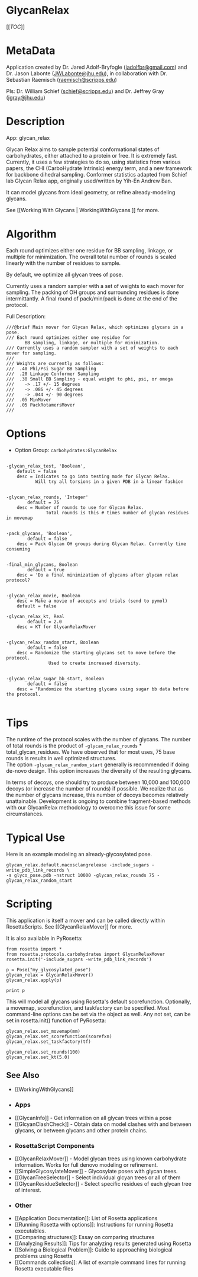 GlycanRelax
===========

[[_TOC_]]

MetaData
========

Application created by Dr. Jared Adolf-Bryfogle (jadolfbr@gmail.com) and Dr. Jason Labonte (JWLabonte@jhu.edu), in collaboration with Dr. Sebastian Raemisch (raemisch@scripps.edu)

PIs: Dr. William Schief (schief@scripps.edu) and Dr. Jeffrey Gray (jgray@jhu.edu)


Description
===========

App: glycan_relax


Glycan Relax aims to sample potential conformational states of carbohydrates, either attached to a protein or free.  It is extremely fast.  Currently, it uses a few strategies to do so, using statistics from various papers, the CHI (CarboHydrate Intrinsic) energy term, and a new framework for backbone dihedral sampling. Conformer statistics adapted from Schief lab Glycan Relax app, originally used/written by Yih-En Andrew Ban.

It can model glycans from ideal geometry, or refine already-modeling glycans.

See [[Working With Glycans | WorkingWithGlycans ]] for more.

<!--- BEGIN_INTERNAL -->

Algorithm
=======

Each round optimizes either one residue for BB sampling, linkage, or multiple for minimization. The overall total number of rounds is scaled linearly with the number of residues to sample.

By default, we optimize all glycan trees of pose. 

Currently uses a random sampler with a set of weights to each mover for sampling.  The packing of OH groups and surrounding residues is done intermittantly.  A final round of pack/min/pack is done at the end of the protocol. 

Full Description:
```
///@brief Main mover for Glycan Relax, which optimizes glycans in a pose.
/// Each round optimizes either one residue for 
       BB sampling, linkage, or multiple for minimization.
/// Currently uses a random sampler with a set of weights to each mover for sampling.
///
/// Weights are currently as follows:
///  .40 Phi/Psi Sugar BB Sampling
///  .20 Linkage Conformer Sampling
///  .30 Small BB Sampling - equal weight to phi, psi, or omega
///    -> .17 +/- 15 degrees
///    -> .086 +/- 45 degrees
///    -> .044 +/- 90 degrees
///  .05 MinMover
///  .05 PackRotamersMover
///
```

Options
=======

 - Option Group: ```carbohydrates:GlycanRelax```
 
```

-glycan_relax_test, 'Boolean',
    default = false
    desc = Indicates to go into testing mode for Glycan Relax.  
           Will try all torsions in a given PDB in a linear fashion
    

-glycan_relax_rounds, 'Integer'
        default = 75
	desc = Number of rounds to use for Glycan Relax. 
               Total rounds is this # times number of glycan residues in movemap
	

-pack_glycans, 'Boolean',
        default = false
	desc = Pack Glycan OH groups during Glycan Relax. Currently time consuming
	
	
-final_min_glycans, Boolean
        default = true
	desc = 'Do a final minimization of glycans after glycan relax protocol?
	
	
-glycan_relax_movie, Boolean
	desc = Make a movie of accepts and trials (send to pymol)
	default = false

-glycan_relax_kt, Real
        default = 2.0
	desc = KT for GlycanRelaxMover
	

-glycan_relax_random_start, Boolean
        default = false
	desc = Randomize the starting glycans set to move before the protocol.  
                Used to create increased diversity.
	

-glycan_relax_sugar_bb_start, Boolean
        default = false
	desc = "Randomize the starting glycans using sugar bb data before the protocol.
	

```

Tips
====
The runtime of the protocol scales with the number of glycans.  The number of total rounds is the product of ```-glycan_relax_rounds``` * total_glycan_residues.
We have observed that for most uses, 75 base rounds is results in well optimized structures.  
The option ```-glycan_relax_random_start``` generally is recommended if doing de-novo design.  This option increases the diversity of the resulting glycans.

In terms of decoys, one should try to produce between 10,000 and 100,000 decoys (or increase the number of rounds) if possible.  We realize that as the number of glycans increase, this number of decoys becomes
relatively unattainable.  Development is ongoing to combine fragment-based methods with our GlycanRelax methodology to overcome this issue for some circumstances.

Typical Use
===========
Here is an example modeling an already-glycosylated pose.

```
glycan_relax.default.macosclangrelease -include_sugars -write_pdb_link_records \
-s glyco_pose.pdb -nstruct 10000 -glycan_relax_rounds 75 -glycan_relax_random_start
```

Scripting
=========
This application is itself a mover and can be called directly within RosettaScripts. See [[GlycanRelaxMover]] for more.  

It is also available in PyRosetta:
```
from rosetta import *
from rosetta.protocols.carbohydrates import GlycanRelaxMover
rosetta.init('-include_sugars -write_pdb_link_records')

p = Pose("my_glycosylated_pose")
glycan_relax = GlycanRelaxMover()
glycan_relax.apply(p)

print p
```
This will model all glycans using Rosetta's default scorefunction.  Optionally, a movemap, scorefunction, and taskfactory can be specified.  Most command-line options can be set via the object as well.  Any not set, can be set in rosetta.init() function of PyRosetta:
```
glycan_relax.set_movemap(mm)
glycan_relax.set_scorefunction(scorefxn)
glycan_relax.set_taskfactory(tf)

glycan_relax.set_rounds(100)
glycan_relax.set_kt(5.0)
```

<!--- END_INTERNAL -->

## See Also
* [[WorkingWithGlycans]]

- ### Apps
* [[GlycanInfo]] - Get information on all glycan trees within a pose
* [[GlcyanClashCheck]] - Obtain data on model clashes with and between glycans, or between glycans and other protein chains.

- ### RosettaScript Components
* [[GlycanRelaxMover]] - Model glycan trees using known carbohydrate information.  Works for full denovo modeling or refinement.
* [[SimpleGlycosylateMover]] - Glycosylate poses with glycan trees.  
* [[GlycanTreeSelector]] - Select individual glcyan trees or all of them
* [[GlycanResidueSelector]] - Select specific residues of each glycan tree of interest.

- ### Other
* [[Application Documentation]]: List of Rosetta applications
* [[Running Rosetta with options]]: Instructions for running Rosetta executables.
* [[Comparing structures]]: Essay on comparing structures
* [[Analyzing Results]]: Tips for analyzing results generated using Rosetta
* [[Solving a Biological Problem]]: Guide to approaching biological problems using Rosetta
* [[Commands collection]]: A list of example command lines for running Rosetta executable files
